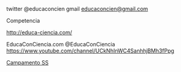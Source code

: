twitter @educaconcien
gmail educaconcien@gmail.com


Competencia


http://educa-ciencia.com/

EducaConCiencia.com @EducaConCiencia https://www.youtube.com/channel/UCkNhInWC4SanhhjBMh3fPpg

[Campamento SS](http://www.escolapiosaluche.com/campamento-tecnologico-de-semana-santa/)